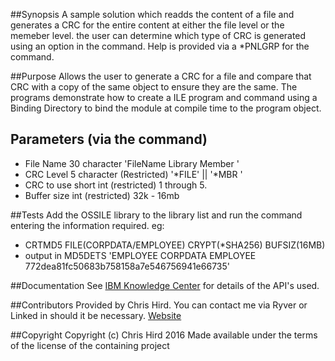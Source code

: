 ##Synopsis
A sample solution which readds the content of a file and generates a CRC for the entire content at either the file level or the memeber level. the user
can determine which type of CRC is generated using an option in the command. Help is provided via a *PNLGRP for the command.

##Purpose
Allows the user to generate a CRC for a file and compare that CRC with a copy of the same object to ensure they are the same. The programs demonstrate how to
create a ILE program and command using a Binding Directory to bind the module at compile time to the program object.

## Parameters (via the command)
* File Name 30 character 'FileName  Library   Member    '
* CRC Level 5 character (Restricted) '*FILE' || '*MBR '
* CRC to use short int (restricted) 1 through 5.
* Buffer size int (restricted) 32k - 16mb 

##Tests
Add the OSSILE library to the library list and run the command entering the information required. eg: 
* CRTMD5 FILE(CORPDATA/EMPLOYEE) CRYPT(*SHA256) BUFSIZ(16MB)
* output in MD5DETS 'EMPLOYEE  CORPDATA  EMPLOYEE  772dea81fc50683b758158a7e546756941e66735' 

##Documentation
See [IBM Knowledge Center](http://http://www.ibm.com/support/knowledgecenter/ssw_ibm_i) for details of the API's used.

##Contributors
Provided by Chris Hird. You can contact me via Ryver or Linked in should it be necessary.
[Website](http://www.shieldadvanced.com)
   
##Copyright
Copyright (c) Chris Hird 2016 Made available under the terms of the license of the containing project              